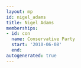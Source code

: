 ```yaml
---
layout: mp
id: nigel_adams
title: Nigel Adams
memberships:
- id: con
  name: Conservative Party
  start: '2010-06-08'
  end: 
autogenerated: true
---
```

